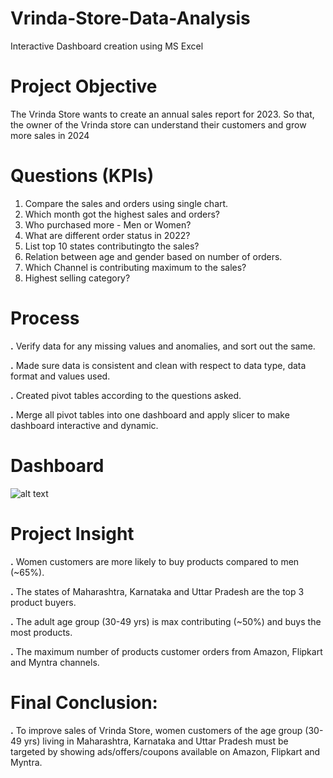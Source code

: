 # Vrinda-Store-Data-Analysis
Interactive Dashboard creation using MS Excel

# Project Objective
The Vrinda Store wants to create an annual sales report for 2023. So that, the owner of the Vrinda store can understand their customers and grow more sales in 2024

# Questions (KPIs)
1. Compare the sales and orders using single chart.
2. Which month got the highest sales and orders?
3. Who purchased more - Men or Women?
4. What are different order status in 2022?
5. List top 10 states contributingto the sales?
6. Relation between age and gender based on number of orders.
7. Which Channel is contributing maximum to the sales?
8. Highest selling category?
# Process
**.** Verify data for any missing values and anomalies, and sort out the same.

**.** Made sure data is consistent and clean with respect to data type, data format and values used.

**.** Created pivot tables according to the questions asked.

**.** Merge all pivot tables into one dashboard and apply slicer to make dashboard interactive and dynamic.

# Dashboard
![alt text](http://url/to/img.png)

# Project Insight
**.** Women customers are more likely to buy products compared to men (~65%).

**.** The states of Maharashtra, Karnataka and Uttar Pradesh are the top 3 product buyers.

**.** The adult age group (30-49 yrs) is max contributing (~50%) and buys the most products.

**.** The maximum number of products customer orders from Amazon, Flipkart and Myntra channels.

# Final Conclusion:
****.**** To improve sales of Vrinda Store, women customers of the age group (30-49 yrs) living in Maharashtra, Karnataka and Uttar Pradesh must be targeted by showing ads/offers/coupons available on Amazon, Flipkart and Myntra.

